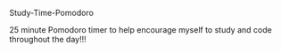 Study-Time-Pomodoro

25 minute Pomodoro timer to help encourage myself to study and code throughout the day!!!
